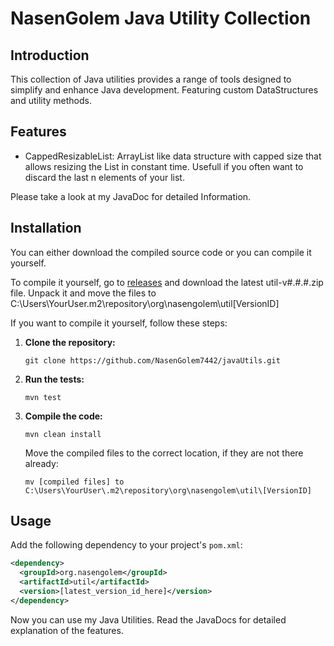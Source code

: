 # NasenGolem Java Utility Collection

## Introduction
This collection of Java utilities provides a range of tools designed to simplify and enhance Java development. Featuring custom DataStructures and utility methods.

## Features
- CappedResizableList: ArrayList like data structure with capped size that allows resizing the List in constant time. Usefull if you often want to discard the last n elements of your list.  

Please take a look at my JavaDoc for detailed Information.

## Installation
You can either download the compiled source code or you can compile it yourself.

To compile it yourself, go to [releases](https://github.com/NasenGolem7442/javaUtils/releases) and download the latest util-v#.#.#.zip file. Unpack it and move the files to C:\Users\YourUser\.m2\repository\org\nasengolem\util\[VersionID]

If you want to compile it yourself, follow these steps:
1. **Clone the repository:**
   ```
   git clone https://github.com/NasenGolem7442/javaUtils.git
   ```
2. **Run the tests:**
   ```
   mvn test
   ```
3. **Compile the code:**
   ```
   mvn clean install
   ```
   Move the compiled files to the correct location, if they are not there already:
   ```
   mv [compiled files] to C:\Users\YourUser\.m2\repository\org\nasengolem\util\[VersionID]
   ```

## Usage
Add the following dependency to your project's `pom.xml`:
```xml
<dependency>
  <groupId>org.nasengolem</groupId>
  <artifactId>util</artifactId>
  <version>[latest_version_id_here]</version>
</dependency>
```
Now you can use my Java Utilities. Read the JavaDocs for detailed explanation of the features. 
